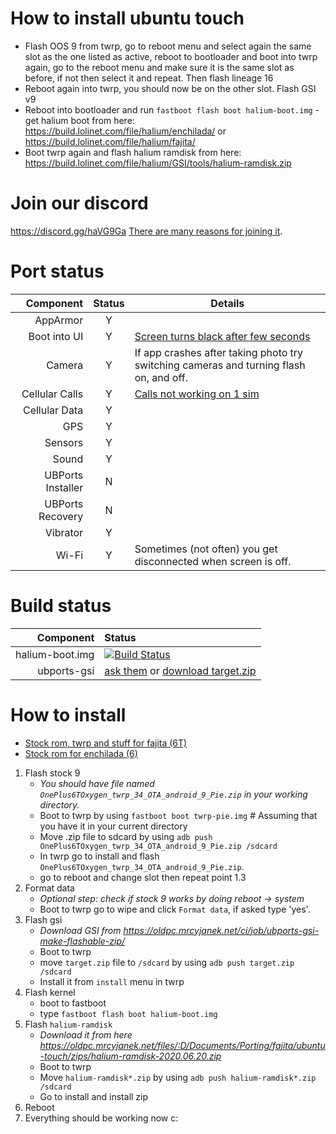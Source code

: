 # How to install ubuntu touch
* Flash OOS 9 from twrp, go to reboot menu and select again the same slot as the one listed as active, reboot to bootloader and boot into twrp again, go to the reboot menu and make sure it is the same slot as before, if not then select it and repeat. Then flash lineage 16
* Reboot again into twrp, you should now be on the other slot. Flash GSI v9
* Reboot into bootloader and run `fastboot flash boot halium-boot.img` - get halium boot from here: https://build.lolinet.com/file/halium/enchilada/ or https://build.lolinet.com/file/halium/fajita/
* Boot twrp again and flash halium ramdisk from here: https://build.lolinet.com/file/halium/GSI/tools/halium-ramdisk.zip

# Join our discord

https://discord.gg/haVG9Ga [There are many reasons for joining it](https://imgur.com/a/WM9ZNDc).

# Port status

|         Component | Status | Details            |
|------------------:|:------:|--------------------|
|          AppArmor |    Y   |                    |
|      Boot into UI |    Y   | [Screen turns black after few seconds](https://github.com/ubports-oneplus6/documentation/issues/4) |
|            Camera |    Y   | If app crashes after taking photo try switching cameras and turning flash on, and off. |
|    Cellular Calls |    Y   | [Calls not working on 1 sim](https://github.com/ubports-oneplus6/documentation/issues/2) |
|     Cellular Data |    Y   |                    |
|               GPS |    Y   |                    |
|           Sensors |    Y   |                    |
|             Sound |    Y   |                    |
| UBPorts Installer |    N   |                    |
|  UBPorts Recovery |    N   |                    |
|          Vibrator |    Y   |                    |
|             Wi-Fi |    Y   | Sometimes (not often) you get disconnected when screen is off. |

# Build status

|         Component | Status |
|------------------:|:-------|
|   halium-boot.img | [![Build Status](https://oldpc.mrcyjanek.net:443/ci/job/android_kernel_oneplus_sdm845/badge/icon)](https://oldpc.mrcyjanek.net:443/ci/job/android_kernel_oneplus_sdm845/) |
|       ubports-gsi | [ask them](https://github.com/ubports-gsi/projectmanagement) or [download target.zip](https://oldpc.mrcyjanek.net/ci/job/ubports-gsi-make-flashable-zip/)   |

# How to install

 * [Stock rom, twrp and stuff for fajita (6T)](https://oldpc.mrcyjanek.net/files/all/Documents/Porting/fajita)
 * [Stock rom for enchilada (6)](https://oldpc.mrcyjanek.net/files/all/Documents/Porting/enchilada)

1. Flash stock 9
    * _You should have file named `OnePlus6TOxygen_twrp_34_OTA_android_9_Pie.zip` in your working directory._
    * Boot to twrp by using `fastboot boot twrp-pie.img` # Assuming that you have it in your current directory
    * Move .zip file to sdcard by using `adb push OnePlus6TOxygen_twrp_34_OTA_android_9_Pie.zip /sdcard`
    * In twrp go to install and flash `OnePlus6TOxygen_twrp_34_OTA_android_9_Pie.zip`.
    * go to reboot and change slot then repeat point 1.3
2. Format data
    * _Optional step: check if stock 9 works by doing reboot -> system_
    * Boot to twrp go to wipe and click `Format data`, if asked type 'yes'.
3. Flash gsi
    * _Download GSI from https://oldpc.mrcyjanek.net/ci/job/ubports-gsi-make-flashable-zip/_
    * Boot to twrp
    * move `target.zip` file to `/sdcard` by using
        ```adb push target.zip /sdcard```
    * Install it from `install` menu in twrp
4. Flash kernel
    * boot to fastboot
    * type `fastboot flash boot halium-boot.img`
5. Flash `halium-ramdisk`
    * _Download it from here https://oldpc.mrcyjanek.net/files/:D/Documents/Porting/fajita/ubuntu-touch/zips/halium-ramdisk-2020.06.20.zip_
    * Boot to twrp
    * Move `halium-ramdisk*.zip` by using
        ```adb push halium-ramdisk*.zip /sdcard```
    * Go to install and install zip
6. Reboot
1734895. Everything should be working now c:


